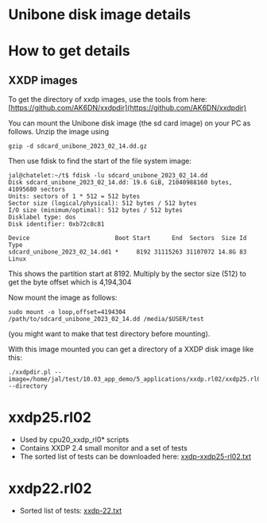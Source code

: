 # Unibone disk image details

# How to get details

## XXDP images

To get the directory of xxdp images, use the tools from here: [https://github.com/AK6DN/xxdpdir](https://github.com/AK6DN/xxdpdir)

You can mount the Unibone disk image (the sd card image) on your PC as follows. Unzip the image using

```
gzip -d sdcard_unibone_2023_02_14.dd.gz
```

Then use fdisk to find the start of the file system image:

```
jal@chatelet:~/t$ fdisk -lu sdcard_unibone_2023_02_14.dd 
Disk sdcard_unibone_2023_02_14.dd: 19.6 GiB, 21040988160 bytes, 41095680 sectors
Units: sectors of 1 * 512 = 512 bytes
Sector size (logical/physical): 512 bytes / 512 bytes
I/O size (minimum/optimal): 512 bytes / 512 bytes
Disklabel type: dos
Disk identifier: 0xb72c8c81

Device                        Boot Start      End  Sectors  Size Id Type
sdcard_unibone_2023_02_14.dd1 *     8192 31115263 31107072 14.8G 83 Linux
```

This shows the partition start at 8192. Multiply by the sector size (512) to get the byte offset which is 4,194,304

Now mount the image as follows:

```
sudo mount -o loop,offset=4194304 /path/to/sdcard_unibone_2023_02_14.dd /media/$USER/test
```

(you might want to make that test directory before mounting).

With this image mounted you can get a directory of a XXDP disk image like this:

```
./xxdpdir.pl --image=/home/jal/test/10.03_app_demo/5_applications/xxdp.rl02/xxdp25.rl02 --directory
```

# xxdp25.rl02

- Used by cpu20\_xxdp\_rl0\* scripts
- Contains XXDP 2.4 small monitor and a set of tests
- The sorted list of tests can be downloaded here: [xxdp-xxdp25-rl02.txt](xxdp-xxdp25-rl02.txt)

# xxdp22.rl02

- Sorted list of tests: [xxdp-22.txt](xxdp-22.txt)
